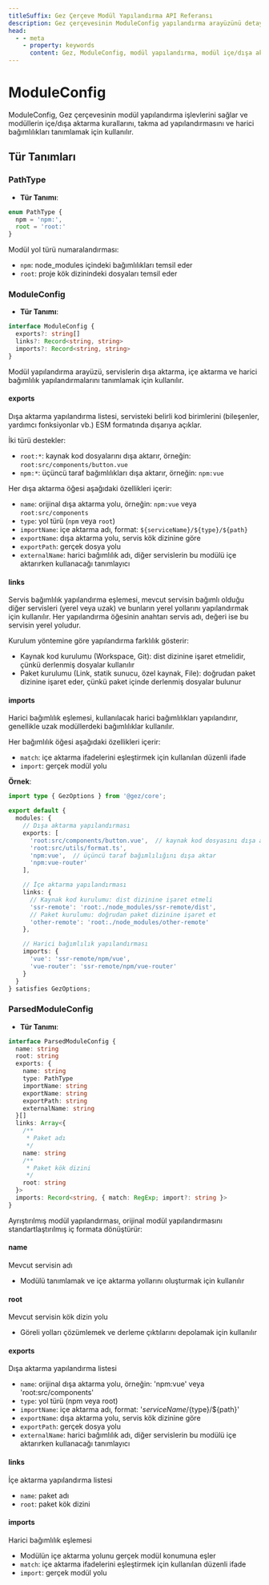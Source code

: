 ```yaml
---
titleSuffix: Gez Çerçeve Modül Yapılandırma API Referansı
description: Gez çerçevesinin ModuleConfig yapılandırma arayüzünü detaylı olarak açıklar, modül içe/dışa aktarma kurallarını, takma ad yapılandırmasını ve harici bağımlılık yönetimini içerir, geliştiricilerin çerçevenin modüler sistemini derinlemesine anlamasına yardımcı olur.
head:
  - - meta
    - property: keywords
      content: Gez, ModuleConfig, modül yapılandırma, modül içe/dışa aktarma, harici bağımlılık, takma ad yapılandırması, bağımlılık yönetimi, Web uygulama çerçevesi
---
```


# ModuleConfig

ModuleConfig, Gez çerçevesinin modül yapılandırma işlevlerini sağlar ve modüllerin içe/dışa aktarma kurallarını, takma ad yapılandırmasını ve harici bağımlılıkları tanımlamak için kullanılır.

## Tür Tanımları

### PathType

- **Tür Tanımı**:
```ts
enum PathType {
  npm = 'npm:', 
  root = 'root:'
}
```

Modül yol türü numaralandırması:
- `npm`: node_modules içindeki bağımlılıkları temsil eder
- `root`: proje kök dizinindeki dosyaları temsil eder

### ModuleConfig

- **Tür Tanımı**:
```ts
interface ModuleConfig {
  exports?: string[]
  links?: Record<string, string>
  imports?: Record<string, string>
}
```

Modül yapılandırma arayüzü, servislerin dışa aktarma, içe aktarma ve harici bağımlılık yapılandırmalarını tanımlamak için kullanılır.

#### exports

Dışa aktarma yapılandırma listesi, servisteki belirli kod birimlerini (bileşenler, yardımcı fonksiyonlar vb.) ESM formatında dışarıya açıklar.

İki türü destekler:
- `root:*`: kaynak kod dosyalarını dışa aktarır, örneğin: `root:src/components/button.vue`
- `npm:*`: üçüncü taraf bağımlılıkları dışa aktarır, örneğin: `npm:vue`

Her dışa aktarma öğesi aşağıdaki özellikleri içerir:
- `name`: orijinal dışa aktarma yolu, örneğin: `npm:vue` veya `root:src/components`
- `type`: yol türü (`npm` veya `root`)
- `importName`: içe aktarma adı, format: `${serviceName}/${type}/${path}`
- `exportName`: dışa aktarma yolu, servis kök dizinine göre
- `exportPath`: gerçek dosya yolu
- `externalName`: harici bağımlılık adı, diğer servislerin bu modülü içe aktarırken kullanacağı tanımlayıcı

#### links

Servis bağımlılık yapılandırma eşlemesi, mevcut servisin bağımlı olduğu diğer servisleri (yerel veya uzak) ve bunların yerel yollarını yapılandırmak için kullanılır. Her yapılandırma öğesinin anahtarı servis adı, değeri ise bu servisin yerel yoludur.

Kurulum yöntemine göre yapılandırma farklılık gösterir:
- Kaynak kod kurulumu (Workspace, Git): dist dizinine işaret etmelidir, çünkü derlenmiş dosyalar kullanılır
- Paket kurulumu (Link, statik sunucu, özel kaynak, File): doğrudan paket dizinine işaret eder, çünkü paket içinde derlenmiş dosyalar bulunur

#### imports

Harici bağımlılık eşlemesi, kullanılacak harici bağımlılıkları yapılandırır, genellikle uzak modüllerdeki bağımlılıklar kullanılır.

Her bağımlılık öğesi aşağıdaki özellikleri içerir:
- `match`: içe aktarma ifadelerini eşleştirmek için kullanılan düzenli ifade
- `import`: gerçek modül yolu

**Örnek**:
```ts title="entry.node.ts"
import type { GezOptions } from '@gez/core';

export default {
  modules: {
    // Dışa aktarma yapılandırması
    exports: [
      'root:src/components/button.vue',  // kaynak kod dosyasını dışa aktar
      'root:src/utils/format.ts',
      'npm:vue',  // üçüncü taraf bağımlılığını dışa aktar
      'npm:vue-router'
    ],

    // İçe aktarma yapılandırması
    links: {
      // Kaynak kod kurulumu: dist dizinine işaret etmeli
      'ssr-remote': 'root:./node_modules/ssr-remote/dist',
      // Paket kurulumu: doğrudan paket dizinine işaret et
      'other-remote': 'root:./node_modules/other-remote'
    },

    // Harici bağımlılık yapılandırması
    imports: {
      'vue': 'ssr-remote/npm/vue',
      'vue-router': 'ssr-remote/npm/vue-router'
    }
  }
} satisfies GezOptions;
```

### ParsedModuleConfig

- **Tür Tanımı**:
```ts
interface ParsedModuleConfig {
  name: string
  root: string
  exports: {
    name: string
    type: PathType
    importName: string
    exportName: string
    exportPath: string
    externalName: string
  }[]
  links: Array<{
    /**
     * Paket adı
     */
    name: string
    /**
     * Paket kök dizini
     */
    root: string
  }>
  imports: Record<string, { match: RegExp; import?: string }>
}
```

Ayrıştırılmış modül yapılandırması, orijinal modül yapılandırmasını standartlaştırılmış iç formata dönüştürür:

#### name
Mevcut servisin adı
- Modülü tanımlamak ve içe aktarma yollarını oluşturmak için kullanılır

#### root
Mevcut servisin kök dizin yolu
- Göreli yolları çözümlemek ve derleme çıktılarını depolamak için kullanılır

#### exports
Dışa aktarma yapılandırma listesi
- `name`: orijinal dışa aktarma yolu, örneğin: 'npm:vue' veya 'root:src/components'
- `type`: yol türü (npm veya root)
- `importName`: içe aktarma adı, format: '${serviceName}/${type}/${path}'
- `exportName`: dışa aktarma yolu, servis kök dizinine göre
- `exportPath`: gerçek dosya yolu
- `externalName`: harici bağımlılık adı, diğer servislerin bu modülü içe aktarırken kullanacağı tanımlayıcı

#### links
İçe aktarma yapılandırma listesi
- `name`: paket adı
- `root`: paket kök dizini

#### imports
Harici bağımlılık eşlemesi
- Modülün içe aktarma yolunu gerçek modül konumuna eşler
- `match`: içe aktarma ifadelerini eşleştirmek için kullanılan düzenli ifade
- `import`: gerçek modül yolu
```
